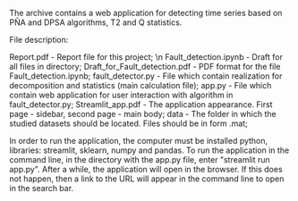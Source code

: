 The archive contains a web application for detecting time series based on PÑA and DPSA algorithms,
T2 and Q statistics.

File description:

Report.pdf - Report file for this project; \n
Fault_detection.ipynb - Draft for all files in directory;
Draft_for_Fault_detection.pdf  - PDF format for the file Fault_detection.ipynb;
fault_detector.py - File which contain realization for decomposition and statistics (main calculation file);
app.py - File which contain web application for user interaction with algorithm in fault_detector.py;
Streamlit_app.pdf - The application appearance. First page - sidebar, second page - main body;
data - The folder in which the studied datasets should be located. Files should be in form .mat;

In order to run the application, the computer must be installed python, libraries: streamlit, sklearn, numpy and pandas.
To run the application in the command line, in the directory with the app.py file, enter "streamlit run app.py". After a while, the application will open in
the browser. If this does not happen, then a link to the URL will appear in the command line to open in the search bar.
